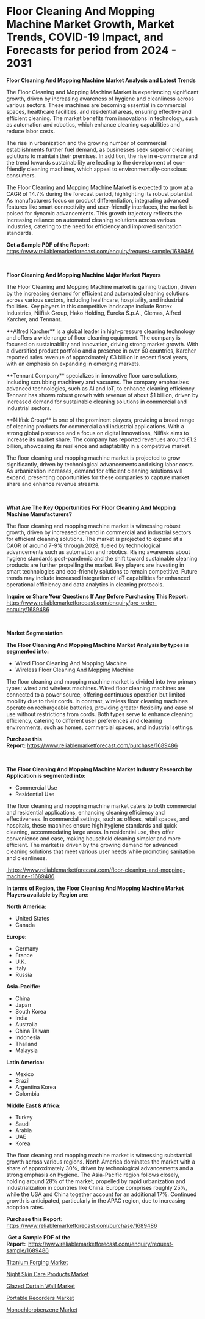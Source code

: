 <p><h1>Floor Cleaning And Mopping Machine Market Growth, Market Trends, COVID-19 Impact, and Forecasts for period from 2024 - 2031</h1></p><p><strong>Floor Cleaning And Mopping Machine Market Analysis and Latest Trends</strong></p>
<p><p>The Floor Cleaning and Mopping Machine Market is experiencing significant growth, driven by increasing awareness of hygiene and cleanliness across various sectors. These machines are becoming essential in commercial spaces, healthcare facilities, and residential areas, ensuring effective and efficient cleaning. The market benefits from innovations in technology, such as automation and robotics, which enhance cleaning capabilities and reduce labor costs. </p><p>The rise in urbanization and the growing number of commercial establishments further fuel demand, as businesses seek superior cleaning solutions to maintain their premises. In addition, the rise in e-commerce and the trend towards sustainability are leading to the development of eco-friendly cleaning machines, which appeal to environmentally-conscious consumers. </p><p>The Floor Cleaning and Mopping Machine Market is expected to grow at a CAGR of 14.7% during the forecast period, highlighting its robust potential. As manufacturers focus on product differentiation, integrating advanced features like smart connectivity and user-friendly interfaces, the market is poised for dynamic advancements. This growth trajectory reflects the increasing reliance on automated cleaning solutions across various industries, catering to the need for efficiency and improved sanitation standards.</p></p>
<p><strong>Get a Sample PDF of the Report:&nbsp;</strong> <a href="https://www.reliablemarketforecast.com/enquiry/request-sample/1689486?utm_campaign=1601&utm_medium=2&utm_source=Github&utm_content=ia&utm_term=17102024&utm_id=floor-cleaning-and-mopping-machine">https://www.reliablemarketforecast.com/enquiry/request-sample/1689486</a></p>
<p>&nbsp;</p>
<p><strong>Floor Cleaning And Mopping Machine Major Market Players</strong></p>
<p><p>The Floor Cleaning and Mopping Machine market is gaining traction, driven by the increasing demand for efficient and automated cleaning solutions across various sectors, including healthcare, hospitality, and industrial facilities. Key players in this competitive landscape include Bortex Industries, Nilfisk Group, Hako Holding, Eureka S.p.A., Clemas, Alfred Karcher, and Tennant.</p><p>**Alfred Karcher** is a global leader in high-pressure cleaning technology and offers a wide range of floor cleaning equipment. The company is focused on sustainability and innovation, driving strong market growth. With a diversified product portfolio and a presence in over 60 countries, Karcher reported sales revenue of approximately €3 billion in recent fiscal years, with an emphasis on expanding in emerging markets.</p><p>**Tennant Company** specializes in innovative floor care solutions, including scrubbing machinery and vacuums. The company emphasizes advanced technologies, such as AI and IoT, to enhance cleaning efficiency. Tennant has shown robust growth with revenue of about $1 billion, driven by increased demand for sustainable cleaning solutions in commercial and industrial sectors.</p><p>**Nilfisk Group** is one of the prominent players, providing a broad range of cleaning products for commercial and industrial applications. With a strong global presence and a focus on digital innovations, Nilfisk aims to increase its market share. The company has reported revenues around €1.2 billion, showcasing its resilience and adaptability in a competitive market.</p><p>The floor cleaning and mopping machine market is projected to grow significantly, driven by technological advancements and rising labor costs. As urbanization increases, demand for efficient cleaning solutions will expand, presenting opportunities for these companies to capture market share and enhance revenue streams.</p></p>
<p>&nbsp;</p>
<p><strong>What Are The Key Opportunities For Floor Cleaning And Mopping Machine Manufacturers?</strong></p>
<p><p>The floor cleaning and mopping machine market is witnessing robust growth, driven by increased demand in commercial and industrial sectors for efficient cleaning solutions. The market is projected to expand at a CAGR of around 7-9% through 2028, fueled by technological advancements such as automation and robotics. Rising awareness about hygiene standards post-pandemic and the shift toward sustainable cleaning products are further propelling the market. Key players are investing in smart technologies and eco-friendly solutions to remain competitive. Future trends may include increased integration of IoT capabilities for enhanced operational efficiency and data analytics in cleaning protocols.</p></p>
<p><strong>Inquire or Share Your Questions If Any Before Purchasing This Report:</strong> <a href="https://www.reliablemarketforecast.com/enquiry/pre-order-enquiry/1689486?utm_campaign=1601&utm_medium=2&utm_source=Github&utm_content=ia&utm_term=17102024&utm_id=floor-cleaning-and-mopping-machine">https://www.reliablemarketforecast.com/enquiry/pre-order-enquiry/1689486</a></p>
<p>&nbsp;</p>
<p><strong>Market Segmentation</strong></p>
<p><strong>The Floor Cleaning And Mopping Machine Market Analysis by types is segmented into:</strong></p>
<p><ul><li>Wired Floor Cleaning And Mopping Machine</li><li>Wireless Floor Cleaning And Mopping Machine</li></ul></p>
<p><p>The floor cleaning and mopping machine market is divided into two primary types: wired and wireless machines. Wired floor cleaning machines are connected to a power source, offering continuous operation but limited mobility due to their cords. In contrast, wireless floor cleaning machines operate on rechargeable batteries, providing greater flexibility and ease of use without restrictions from cords. Both types serve to enhance cleaning efficiency, catering to different user preferences and cleaning environments, such as homes, commercial spaces, and industrial settings.</p></p>
<p><strong>Purchase this Report:&nbsp;</strong><a href="https://www.reliablemarketforecast.com/purchase/1689486?utm_campaign=1601&utm_medium=2&utm_source=Github&utm_content=ia&utm_term=17102024&utm_id=floor-cleaning-and-mopping-machine">https://www.reliablemarketforecast.com/purchase/1689486</a></p>
<p>&nbsp;</p>
<p><strong>The Floor Cleaning And Mopping Machine Market Industry Research by Application is segmented into:</strong></p>
<p><ul><li>Commercial Use</li><li>Residential Use</li></ul></p>
<p><p>The floor cleaning and mopping machine market caters to both commercial and residential applications, enhancing cleaning efficiency and effectiveness. In commercial settings, such as offices, retail spaces, and hospitals, these machines ensure high hygiene standards and quick cleaning, accommodating large areas. In residential use, they offer convenience and ease, making household cleaning simpler and more efficient. The market is driven by the growing demand for advanced cleaning solutions that meet various user needs while promoting sanitation and cleanliness.</p></p>
<p><a href="https://www.reliablemarketforecast.com/floor-cleaning-and-mopping-machine-r1689486?utm_campaign=1601&utm_medium=2&utm_source=Github&utm_content=ia&utm_term=17102024&utm_id=floor-cleaning-and-mopping-machine">&nbsp;https://www.reliablemarketforecast.com/floor-cleaning-and-mopping-machine-r1689486</a></p>
<p><strong>In terms of Region, the Floor Cleaning And Mopping Machine Market Players available by Region are:</strong></p>
<p>
    <p> <strong> North America: </strong>
        <ul>
            <li>United States</li>
            <li>Canada</li>
        </ul>
        </p> 
    <p> <strong> Europe: </strong>
        <ul>
            <li>Germany</li>
            <li>France</li>
            <li>U.K.</li>
            <li>Italy</li>
            <li>Russia</li>
        </ul>
        </p> 
    <p> <strong> Asia-Pacific: </strong>
        <ul>
            <li>China</li>
            <li>Japan</li>
            <li>South Korea</li>
            <li>India</li>
            <li>Australia</li>
            <li>China Taiwan</li>
            <li>Indonesia</li>
            <li>Thailand</li>
            <li>Malaysia</li>
        </ul>
        </p> 
    <p> <strong> Latin America: </strong>
        <ul>
            <li>Mexico</li>
            <li>Brazil</li>
            <li>Argentina Korea</li>
            <li>Colombia</li>
        </ul>
        </p> 
    <p> <strong> Middle East & Africa: </strong>
        <ul>
            <li>Turkey</li>
            <li>Saudi</li>
            <li>Arabia</li>
            <li>UAE</li>
            <li>Korea</li>
        </ul>
    </p>
    </p>
<p><p>The floor cleaning and mopping machine market is witnessing substantial growth across various regions. North America dominates the market with a share of approximately 30%, driven by technological advancements and a strong emphasis on hygiene. The Asia-Pacific region follows closely, holding around 28% of the market, propelled by rapid urbanization and industrialization in countries like China. Europe comprises roughly 25%, while the USA and China together account for an additional 17%. Continued growth is anticipated, particularly in the APAC region, due to increasing adoption rates.</p></p>
<p><strong>Purchase this Report: </strong><a href="https://www.reliablemarketforecast.com/purchase/1689486?utm_campaign=1601&utm_medium=2&utm_source=Github&utm_content=ia&utm_term=17102024&utm_id=floor-cleaning-and-mopping-machine">https://www.reliablemarketforecast.com/purchase/1689486</a></p>
<p>&nbsp;<strong>Get a Sample PDF of the Report:&nbsp;&nbsp;</strong><a href="https://www.reliablemarketforecast.com/enquiry/request-sample/1689486?utm_campaign=1601&utm_medium=2&utm_source=Github&utm_content=ia&utm_term=17102024&utm_id=floor-cleaning-and-mopping-machine">https://www.reliablemarketforecast.com/enquiry/request-sample/1689486</a></p>
<p><strong></strong></p>
<p><p><a href="https://www.linkedin.com/pulse/analyzing-titanium-forging-market-dynamics-growth-drivers-u3dpe?utm_campaign=1601&utm_medium=2&utm_source=Github&utm_content=ia&utm_term=17102024&utm_id=floor-cleaning-and-mopping-machine">Titanium Forging Market</a></p><p><a href="https://www.linkedin.com/pulse/insights-night-skin-care-products-market-players-size-nsqbf?utm_campaign=1601&utm_medium=2&utm_source=Github&utm_content=ia&utm_term=17102024&utm_id=floor-cleaning-and-mopping-machine">Night Skin Care Products Market</a></p><p><a href="https://www.linkedin.com/pulse/investing-glazed-curtain-wall-market-trends-leading-wwv7f?utm_campaign=1601&utm_medium=2&utm_source=Github&utm_content=ia&utm_term=17102024&utm_id=floor-cleaning-and-mopping-machine">Glazed Curtain Wall Market</a></p><p><a href="https://www.linkedin.com/pulse/portable-recorders-market-global-share-ranking-overall-sales-4epyf?utm_campaign=1601&utm_medium=2&utm_source=Github&utm_content=ia&utm_term=17102024&utm_id=floor-cleaning-and-mopping-machine">Portable Recorders Market</a></p><p><a href="https://www.linkedin.com/pulse/monochlorobenzene-market-evolution-global-trends-regional-dynamics-cqygf?utm_campaign=1601&utm_medium=2&utm_source=Github&utm_content=ia&utm_term=17102024&utm_id=floor-cleaning-and-mopping-machine">Monochlorobenzene Market</a></p></p>